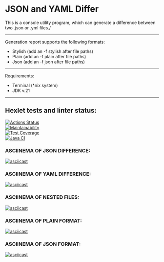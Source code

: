 # JSON and YAML Differ
This is a console utility program, which can generate a difference between two .json or .yml files./
***
Generation report supports the following formats:
+ Stylish (add an -f stylish after file paths)
+ Plain (add an -f plain after file paths)
+ Json (add an -f json after file paths)
***
Requirements:
- Terminal (*nix system)
- JDK v.21
***
## Hexlet tests and linter status:
[![Actions Status](https://github.com/Macintosh-ui/java-project-71/actions/workflows/hexlet-check.yml/badge.svg)](https://github.com/Macintosh-ui/java-project-71/actions)\
[![Maintainability](https://api.codeclimate.com/v1/badges/93f1b177d63bccaf24e9/maintainability)](https://codeclimate.com/github/Macintosh-ui/java-project-71/maintainability)\
[![Test Coverage](https://api.codeclimate.com/v1/badges/93f1b177d63bccaf24e9/test_coverage)](https://codeclimate.com/github/Macintosh-ui/java-project-71/test_coverage)\
[![Java CI](https://github.com/Macintosh-ui/java-project-71/actions/workflows/main.yml/badge.svg)](https://github.com/Macintosh-ui/java-project-71/actions/workflows/main.yml)

### ASCIINEMA OF JSON DIFFERENCE:
[![asciicast](https://asciinema.org/a/z4CHn1xvPs03vvWBQBh5VLTJy.svg)](https://asciinema.org/a/z4CHn1xvPs03vvWBQBh5VLTJy)

### ASCIINEMA OF YAML DIFFERENCE:
[![asciicast](https://asciinema.org/a/kW5jcZUonkJpMjd9wiqXOQBQT.svg)](https://asciinema.org/a/kW5jcZUonkJpMjd9wiqXOQBQT)

### ASCIINEMA OF NESTED FILES:
[![asciicast](https://asciinema.org/a/FQ6vZOFEj2WnlRR16YwfIIPDn.svg)](https://asciinema.org/a/FQ6vZOFEj2WnlRR16YwfIIPDn)

### ASCIINEMA OF PLAIN FORMAT:
[![asciicast](https://asciinema.org/a/xyMBQD8d2epDwl2z7XUTKHURg.svg)](https://asciinema.org/a/xyMBQD8d2epDwl2z7XUTKHURg)

### ASCIINEMA OF JSON FORMAT:
[![asciicast](https://asciinema.org/a/785duqe3u2Gr3RFzptd0hp6tS.svg)](https://asciinema.org/a/785duqe3u2Gr3RFzptd0hp6tS)
